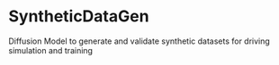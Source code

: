 # SyntheticDataGen
Diffusion Model to generate and validate synthetic datasets for driving simulation and training
